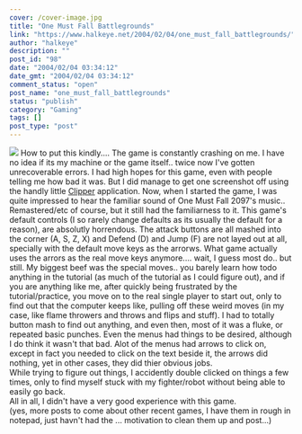 ```yaml
---
cover: /cover-image.jpg
title: "One Must Fall Battlegrounds"
link: "https://www.halkeye.net/2004/02/04/one_must_fall_battlegrounds/"
author: "halkeye"
description: ""
post_id: "98"
date: "2004/02/04 03:34:12"
date_gmt: "2004/02/04 03:34:12"
comment_status: "open"
post_name: "one_must_fall_battlegrounds"
status: "publish"
category: "Gaming"
tags: []
post_type: "post"
---
```


![](http://www.halkeye.net/files/images/clp82.thumb.png) How to put this kindly.... The game is constantly crashing on me. I have no idea if its my machine or the game itself.. twice now I've gotten unrecoverable errors. I had high hopes for this game, even with people telling me how bad it was. But I did manage to get one screenshot off using the handly little [Clipper](http://hot.ee/mardu123/clipper/) application. Now, when I started the game, I was quite impressed to hear the familiar sound of One Must Fall 2097's music.. Remastered/etc of course, but it still had the familiarness to it. This game's default controls (I so rarely change defaults as its usually the default for a reason), are absolutly horrendous. The attack buttons are all mashed into the corner (A, S, Z, X) and Defend (D) and Jump (F) are not layed out at all, specially with the default move keys as the arrorws. What game actually uses the arrors as the real move keys anymore.... wait, I guess most do.. but still. My biggest beef was the special moves.. you barely learn how todo anything in the tutorial (as much of the tutorial as I could figure out), and if you are anything like me, after quickly being frustrated by the tutorial/practice, you move on to the real single player to start out, only to find out that the computer keeps like, pulling off these weird moves (in my case, like flame throwers and throws and flips and stuff). I had to totally button mash to find out anything, and even then, most of it was a fluke, or repeated basic punches. Even the menus had things to be desired, although I do think it wasn't that bad. Alot of the menus had arrows to click on, except in fact you needed to click on the text beside it, the arrows did nothing, yet in other cases, they did thier obvious jobs.  
While trying to figure out things, I accidently double clicked on things a few times, only to find myself stuck with my fighter/robot without being able to easily go back.   
All in all, I didn't have a very good experience with this game.   
(yes, more posts to come about other recent games, I have them in rough in notepad, just havn't had the ... motivation to clean them up and post...)